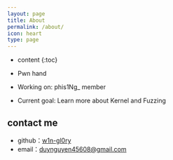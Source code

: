 ```yaml
---
layout: page
title: About
permalink: /about/
icon: heart
type: page
---
```


* content
{:toc}

* Pwn hand
* Working on: phis1Ng_ member
* Current goal: Learn more about Kernel and Fuzzing

## contact me
* github：[w1n-gl0ry](https://github.com/w1n-gl0ry)
* email：[duynguyen45608@gmail.com](https://mail.google.com/mail/?view=cm&to=duynguyen45608@gmail.com)